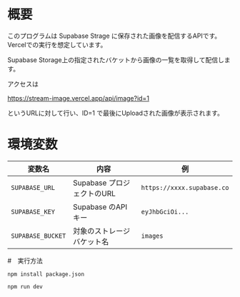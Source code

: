 # 概要
このプログラムは Supabase Strage に保存された画像を配信するAPIです。　Vercelでの実行を想定しています。

Supabase Storage上の指定されたバケットから画像の一覧を取得して配信します。

アクセスは 

https://stream-image.vercel.app/api/image?id=1

というURLに対して行い、ID=1 で最後にUploadされた画像が表示されます。

# 環境変数

| 変数名               | 内容                        | 例                          |
| ----------------- | ------------------------- | -------------------------- |
| `SUPABASE_URL`    | Supabase プロジェクトのURL       | `https://xxxx.supabase.co` |
| `SUPABASE_KEY`    | Supabase のAPIキー | `eyJhbGciOi...`            |
| `SUPABASE_BUCKET` | 対象のストレージバケット名             | `images`                   |


#　実行方法

`npm install package.json`

`npm run dev`
